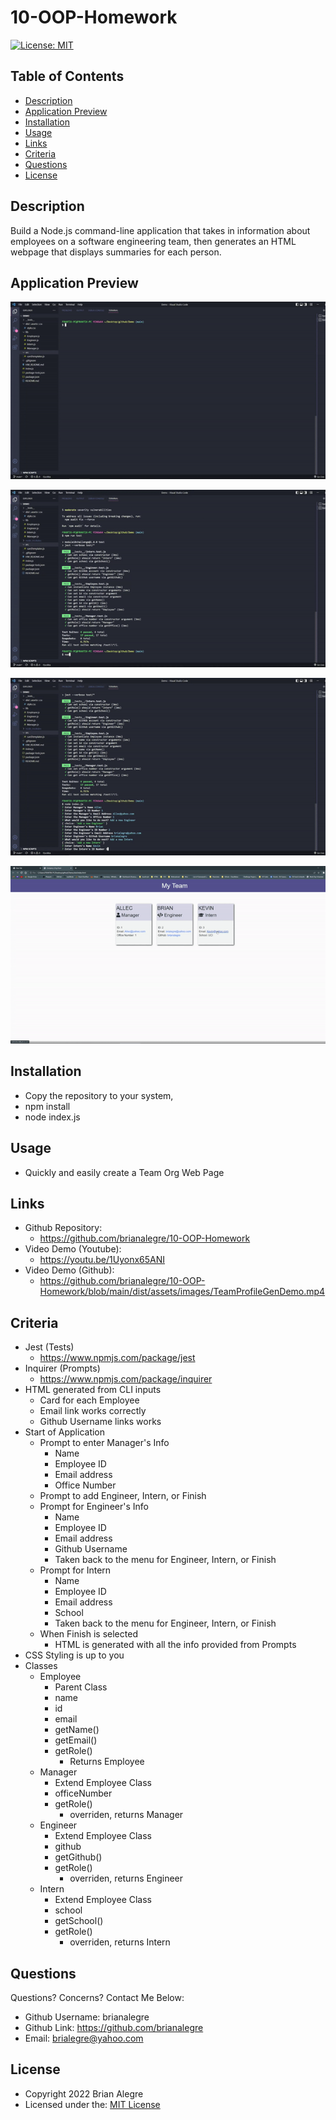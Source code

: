 # 10-OOP-Homework
[![License: MIT](https://img.shields.io/badge/License-MIT-yellow.svg)](https://opensource.org/licenses/MIT)

## Table of Contents
- [Description](#description)
- [Application Preview](#application-preview)
- [Installation](#installation)
- [Usage](#usage)
- [Links](#links)
- [Criteria](#criteria)
- [Questions](#questions)
- [License](#license)

## Description
Build a Node.js command-line application that takes in information about employees on a software engineering team, then generates an HTML webpage that displays summaries for each person.

## Application Preview
<p align="left">
    <img alt="Team Profile Gen Demo 1" src="./dist/assets/images/TeamProfileGenDemoGif1.gif">
</p>

<p align="left">
    <img alt="Team Profile Gen Demo 2" src="./dist/assets/images/TeamProfileGenDemoGif2.gif">
</p>

<p align="left">
    <img alt="Team Profile Gen Demo 3" src="./dist/assets/images/TeamProfileGenDemoGif3.gif">
</p>

<p align="left">
    <img alt="Team Profile Gen Demo 4" src="./dist/assets/images/TeamProfileGenDemoGif4.gif">
</p>

## Installation
- Copy the repository to your system, 
- npm install
- node index.js

## Usage
- Quickly and easily create a Team Org Web Page

## Links
-   Github Repository:
    - https://github.com/brianalegre/10-OOP-Homework
-   Video Demo (Youtube):
    - https://youtu.be/1Uyonx65ANI
-   Video Demo (Github):
    - https://github.com/brianalegre/10-OOP-Homework/blob/main/dist/assets/images/TeamProfileGenDemo.mp4

## Criteria
- Jest (Tests)
    - https://www.npmjs.com/package/jest
- Inquirer (Prompts)
    - https://www.npmjs.com/package/inquirer
- HTML generated from CLI inputs
    - Card for each Employee
    - Email link works correctly
    - Github Username links works
- Start of Application
    - Prompt to enter Manager's Info
        - Name
        - Employee ID
        - Email address
        - Office Number
    - Prompt to add Engineer, Intern, or Finish
    - Prompt for Engineer's Info 
        - Name
        - Employee ID
        - Email address
        - Github Username
        - Taken back to the menu for Engineer, Intern, or Finish
    - Prompt for Intern
        - Name
        - Employee ID
        - Email address
        - School
        - Taken back to the menu for Engineer, Intern, or Finish
    - When Finish is selected
        - HTML is generated with all the info provided from Prompts
- CSS Styling is up to you
- Classes
    - Employee
        - Parent Class
        - name
        - id
        - email
        - getName()
        - getEmail()
        - getRole()
            - Returns Employee
    - Manager
        - Extend Employee Class
        - officeNumber
        - getRole()
            - overriden, returns Manager
    - Engineer
        - Extend Employee Class
        - github
        - getGithub()
        - getRole()
            - overriden, returns Engineer
    - Intern
        - Extend Employee Class
        - school
        - getSchool()
        - getRole()
            - overriden, returns Intern

## Questions
Questions? Concerns?  Contact Me Below:
- Github Username: brianalegre
- Github Link: https://github.com/brianalegre 
- Email: brialegre@yahoo.com

## License
- Copyright 2022 Brian Alegre
- Licensed under the: [MIT License](https://opensource.org/licenses/MIT) 

